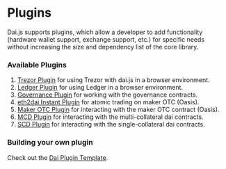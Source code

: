 # Plugins

Dai.js supports plugins, which allow a developer to add functionality \(hardware wallet support, exchange support, etc.\) for specific needs without increasing the size and dependency list of the core library.

### Available Plugins

1. [Trezor Plugin](https://github.com/makerdao/dai-plugin-trezor-web) for using Trezor with dai.js in a browser environment.
2. [Ledger Plugin](https://github.com/makerdao/dai-plugin-ledger-web) for using Ledger in a browser environment.
3. [Governance Plugin](https://github.com/makerdao/dai-plugin-governance) for working with the governance contracts.
4. [eth2dai Instant Plugin](dai-plugin-eth2dai-instant) for atomic trading on maker OTC \(Oasis\).
5. [Maker OTC Plugin](https://github.com/makerdao/dai-plugin-maker-otc) for interacting with the maker OTC contract \(Oasis\).
6. [MCD Plugin](../the-mcd-plugin.md) for interacting with the multi-collateral dai contracts.
7. [SCD Plugin](../single-collateral-dai/) for interacting with the single-collateral dai contracts.

### Building your own plugin

Check out the [Dai Plugin Template](https://github.com/makerdao/dai-plugin-template).


